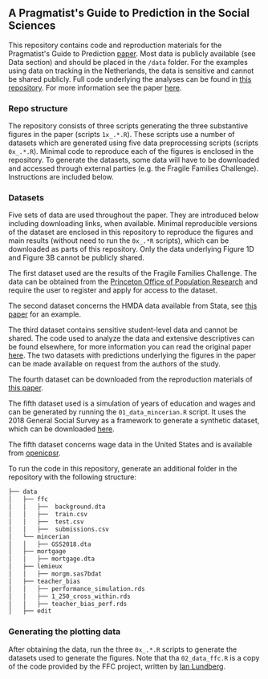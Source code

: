 ## A Pragmatist's Guide to Prediction in the Social Sciences

This repository contains code and reproduction materials for the Pragmatist's Guide to Prediction [paper](https://osf.io/preprints/socarxiv/tjkcy). Most data is publicly available (see Data section) and should be placed in the `/data` folder. For the examples using data on tracking in the Netherlands, the data is sensitive and cannot be shared publicly. Full code underlying the analyses can be found in [this repository](https://github.com/MarkDVerhagen/Prediction_Teacher_Bias). For more information see the paper [here](https://osf.io/preprints/socarxiv/y6mnb/).

### Repo structure

The repository consists of three scripts generating the three substantive figures in the paper (scripts `1x_.*.R`). These scripts use a number of datasets which are generated using five data preprocessing scripts (scripts `0x_.*.R`). Minimal code to reproduce each of the figures is enclosed in the repository. To generate the datasets, some data will have to be downloaded and accessed through external parties (e.g. the Fragile Families Challenge). Instructions are included below.

### Datasets

Five sets of data are used throughout the paper. They are introduced below including downloading links, when available. Minimal reproducible versions of the dataset are enclosed in this repository to reproduce the figures and main results (without need to run the `0x_.*R` scripts), which can be downloaded as parts of this repository. Only the data underlying Figure 1D and Figure 3B cannot be publicly shared.

The first dataset used are the results of the Fragile Families Challenge. The data can be obtained from the [Princeton Office of Population Research](https://opr.princeton.edu/archive/restricted/) and require the user to register and apply for access to the dataset.

The second dataset concerns the HMDA data available from Stata, see [this paper](https://journals.sagepub.com/doi/full/10.1177/0049124115610347?casa_token=VbI0inJuP90AAAAA%3Ao3h-wllgyhMUGBKypBPtTnH-3ncx9U5HZd3uNZ93KWF3l9_ZoPqCgIsKujzR0OTlBT8Z3R0roJVMeA) for an example.

The third dataset contains sensitive student-level data and cannot be shared. The code used to analyze the data and extensive descriptives can be found elsewhere, for more information you can read the original paper [here](https://osf.io/preprints/socarxiv/y6mnb/). The two datasets with predictions underlying the figures in the paper can be made available on request from the authors of the study.

The fourth dataset can be downloaded from the reproduction materials of [this paper](https://www.aeaweb.org/articles?id=10.1257/aer.96.3.461).

The fifth dataset used is a simulation of years of education and wages and can be generated by running the `01_data_mincerian.R` script. It uses the 2018 General Social Survey as a framework to generate a synthetic dataset, which can be downloaded [here](https://gss.norc.org/).

The fifth dataset concerns wage data in the United States and is available from [openicpsr](https://www.openicpsr.org/openicpsr/project/116216/version/V1/view;jsessionid=10AD4ACEB1CC6CC11B75CFCD3DDFB7D5).

To run the code in this repository, generate an additional folder in the repository with the following structure:

```bash
├── data
│   ├── ffc
│   │   ├──  background.dta
│   │   ├──  train.csv
│   │   ├──  test.csv
│   │   ├──  submissions.csv
│   └── mincerian
│   │   ├── GSS2018.dta
│   ├── mortgage
│   │   ├── mortgage.dta
│   ├── lemieux
│   │   ├── morgm.sas7bdat
│   ├── teacher_bias
│   │   ├── performance_simulation.rds
│   │   ├── 1_250_cross_within.rds
│   │   ├── teacher_bias_perf.rds
│   ├── edit
```

### Generating the plotting data

After obtaining the data, run the three `0x_.*.R` scripts to generate the datasets used to generate the figures. Note that tha `02_data_ffc.R` is a copy of the code provided by the FFC project, written by [Ian Lundberg](https://github.com/ilundberg).
